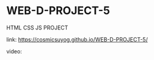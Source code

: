 # WEB-D-PROJECT-5
HTML CSS JS PROJECT

link:
https://cosmicsuyog.github.io/WEB-D-PROJECT-5/


video:
